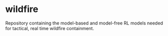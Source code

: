 # wildfire
Repository containing the model-based and model-free RL models needed for tactical, real time wildfire containment. 

